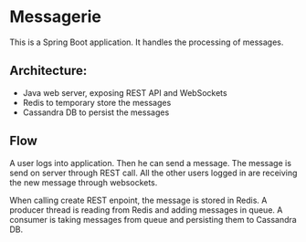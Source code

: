 #  Messagerie

This is a Spring Boot application. It handles the processing of messages.

## Architecture:
- Java web server, exposing REST API and WebSockets
- Redis to temporary store the messages
- Cassandra DB to persist the messages

## Flow
A user logs into application. Then he can send a message. The message is send on server through REST call. All the other users logged in are receiving the new message through websockets.

When calling create REST enpoint, the message is stored in Redis. A producer thread is reading from Redis and adding messages in queue. A consumer is taking messages from queue and persisting them to Cassandra DB.
